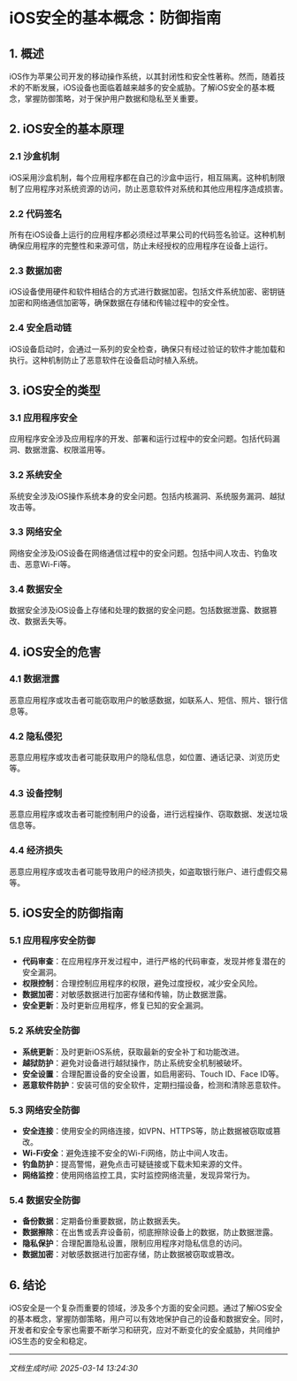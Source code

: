 # iOS安全的基本概念：防御指南

## 1. 概述

iOS作为苹果公司开发的移动操作系统，以其封闭性和安全性著称。然而，随着技术的不断发展，iOS设备也面临着越来越多的安全威胁。了解iOS安全的基本概念，掌握防御策略，对于保护用户数据和隐私至关重要。

## 2. iOS安全的基本原理

### 2.1 沙盒机制

iOS采用沙盒机制，每个应用程序都在自己的沙盒中运行，相互隔离。这种机制限制了应用程序对系统资源的访问，防止恶意软件对系统和其他应用程序造成损害。

### 2.2 代码签名

所有在iOS设备上运行的应用程序都必须经过苹果公司的代码签名验证。这种机制确保应用程序的完整性和来源可信，防止未经授权的应用程序在设备上运行。

### 2.3 数据加密

iOS设备使用硬件和软件相结合的方式进行数据加密。包括文件系统加密、密钥链加密和网络通信加密等，确保数据在存储和传输过程中的安全性。

### 2.4 安全启动链

iOS设备启动时，会通过一系列的安全检查，确保只有经过验证的软件才能加载和执行。这种机制防止了恶意软件在设备启动时植入系统。

## 3. iOS安全的类型

### 3.1 应用程序安全

应用程序安全涉及应用程序的开发、部署和运行过程中的安全问题。包括代码漏洞、数据泄露、权限滥用等。

### 3.2 系统安全

系统安全涉及iOS操作系统本身的安全问题。包括内核漏洞、系统服务漏洞、越狱攻击等。

### 3.3 网络安全

网络安全涉及iOS设备在网络通信过程中的安全问题。包括中间人攻击、钓鱼攻击、恶意Wi-Fi等。

### 3.4 数据安全

数据安全涉及iOS设备上存储和处理的数据的安全问题。包括数据泄露、数据篡改、数据丢失等。

## 4. iOS安全的危害

### 4.1 数据泄露

恶意应用程序或攻击者可能窃取用户的敏感数据，如联系人、短信、照片、银行信息等。

### 4.2 隐私侵犯

恶意应用程序或攻击者可能获取用户的隐私信息，如位置、通话记录、浏览历史等。

### 4.3 设备控制

恶意应用程序或攻击者可能控制用户的设备，进行远程操作、窃取数据、发送垃圾信息等。

### 4.4 经济损失

恶意应用程序或攻击者可能导致用户的经济损失，如盗取银行账户、进行虚假交易等。

## 5. iOS安全的防御指南

### 5.1 应用程序安全防御

- **代码审查**：在应用程序开发过程中，进行严格的代码审查，发现并修复潜在的安全漏洞。
- **权限控制**：合理控制应用程序的权限，避免过度授权，减少安全风险。
- **数据加密**：对敏感数据进行加密存储和传输，防止数据泄露。
- **安全更新**：及时更新应用程序，修复已知的安全漏洞。

### 5.2 系统安全防御

- **系统更新**：及时更新iOS系统，获取最新的安全补丁和功能改进。
- **越狱防护**：避免对设备进行越狱操作，防止系统安全机制被破坏。
- **安全设置**：合理配置设备的安全设置，如启用密码、Touch ID、Face ID等。
- **恶意软件防护**：安装可信的安全软件，定期扫描设备，检测和清除恶意软件。

### 5.3 网络安全防御

- **安全连接**：使用安全的网络连接，如VPN、HTTPS等，防止数据被窃取或篡改。
- **Wi-Fi安全**：避免连接不安全的Wi-Fi网络，防止中间人攻击。
- **钓鱼防护**：提高警惕，避免点击可疑链接或下载未知来源的文件。
- **网络监控**：使用网络监控工具，实时监控网络流量，发现异常行为。

### 5.4 数据安全防御

- **备份数据**：定期备份重要数据，防止数据丢失。
- **数据擦除**：在出售或丢弃设备前，彻底擦除设备上的数据，防止数据泄露。
- **隐私保护**：合理配置隐私设置，限制应用程序对隐私信息的访问。
- **数据加密**：对敏感数据进行加密存储，防止数据被窃取或篡改。

## 6. 结论

iOS安全是一个复杂而重要的领域，涉及多个方面的安全问题。通过了解iOS安全的基本概念，掌握防御策略，用户可以有效地保护自己的设备和数据安全。同时，开发者和安全专家也需要不断学习和研究，应对不断变化的安全威胁，共同维护iOS生态的安全和稳定。

---

*文档生成时间: 2025-03-14 13:24:30*
